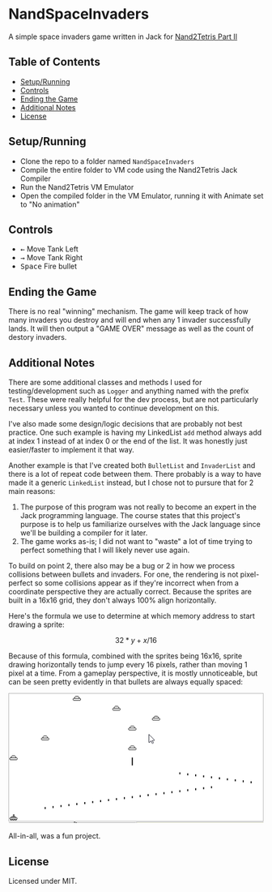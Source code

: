 # NandSpaceInvaders

A simple space invaders game written in Jack for [Nand2Tetris Part II](https://www.coursera.org/learn/nand2tetris2)

## Table of Contents

- [Setup/Running](#setuprunning)
- [Controls](#controls)
- [Ending the Game](#ending-the-game)
- [Additional Notes](#additional-notes)
- [License](#license)

## Setup/Running

- Clone the repo to a folder named `NandSpaceInvaders`
- Compile the entire folder to VM code using the Nand2Tetris Jack Compiler
- Run the Nand2Tetris VM Emulator
- Open the compiled folder in the VM Emulator, running it with Animate set to "No animation"

## Controls

- <kbd>←</kbd> Move Tank Left
- <kbd>→</kbd> Move Tank Right
- <kbd>Space</kbd> Fire bullet

## Ending the Game

There is no real "winning" mechanism.  The game will keep track of how many invaders you destroy and will end when any 1 invader successfully lands.  It will then output a "GAME OVER" message as well as the count of destory invaders.

## Additional Notes

There are some additional classes and methods I used for testing/development such as `Logger` and anything named with the prefix `Test`.  These were really helpful for the dev process, but are not particularly necessary unless you wanted to continue development on this.

I've also made some design/logic decisions that are probably not best practice.  One such example is having my LinkedList `add` method always add at index 1 instead of at index 0 or the end of the list.  It was honestly just easier/faster to implement it that way.

Another example is that I've created both `BulletList` and `InvaderList` and there is a lot of repeat code between them.  There probably is a way to have made it a generic `LinkedList` instead, but I chose not to pursure that for 2 main reasons:

1. The purpose of this program was not really to become an expert in the Jack programming language.  The course states that this project's purpose is to help us familiarize ourselves with the Jack language since we'll be building a compiler for it later.
2. The game works as-is; I did not want to "waste" a lot of time trying to perfect something that I will likely never use again.

To build on point 2, there also may be a bug or 2 in how we process collisions between bullets and invaders.  For one, the rendering is not pixel-perfect so some collisions appear as if they're incorrect when from a coordinate perspective they are actually correct. Because the sprites are built in a 16x16 grid, they don't always 100% align horizontally.

Here's the formula we use to determine at which memory address to start drawing a sprite:

$$32 * y + x / 16$$

Because of this formula, combined with the sprites being 16x16, sprite drawing horizontally tends to jump every 16 pixels, rather than moving 1 pixel at a time.  From a gameplay perspective, it is mostly unnoticeable, but can be seen pretty evidently in that bullets are always equally spaced:

![Gameplay Image](gameplay.png)

All-in-all, was a fun project.

## License

Licensed under MIT.
